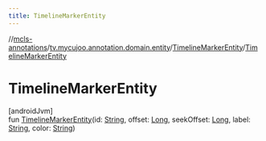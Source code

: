 ```yaml
---
title: TimelineMarkerEntity
---
```

//[mcls-annotations](../../../index.html)/[tv.mycujoo.annotation.domain.entity](../index.html)/[TimelineMarkerEntity](index.html)/[TimelineMarkerEntity](-timeline-marker-entity.html)



# TimelineMarkerEntity



[androidJvm]\
fun [TimelineMarkerEntity](-timeline-marker-entity.html)(id: [String](https://kotlinlang.org/api/latest/jvm/stdlib/kotlin/-string/index.html), offset: [Long](https://kotlinlang.org/api/latest/jvm/stdlib/kotlin/-long/index.html), seekOffset: [Long](https://kotlinlang.org/api/latest/jvm/stdlib/kotlin/-long/index.html), label: [String](https://kotlinlang.org/api/latest/jvm/stdlib/kotlin/-string/index.html), color: [String](https://kotlinlang.org/api/latest/jvm/stdlib/kotlin/-string/index.html))




